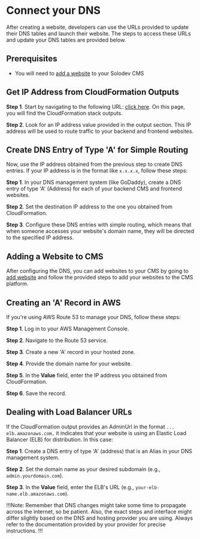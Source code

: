 # Connect your DNS

After creating a website, developers can use the URLs provided to update their DNS tables and launch their website. The steps to access these URLs and update your DNS tables are provided below.

## Prerequisites 

-	You will need to <a href="/workspace/websites/add-website/">add a website</a> to your Solodev CMS

## Get IP Address from CloudFormation Outputs
**Step 1**. Start by navigating to the following URL: <a href="https://cms.solodev.net/quickstart/solodev-pro/#step-6-view-cloudformation-stack-outputs" target="_blank">click here</a>. On this page, you will find the CloudFormation stack outputs.

**Step 2**. Look for an IP address value provided in the output section. This IP address will be used to route traffic to your backend and frontend websites.

## Create DNS Entry of Type 'A' for Simple Routing
Now, use the IP address obtained from the previous step to create DNS entries. If your IP address is in the format like `x.x.x.x`, follow these steps:

**Step 1**.	In your DNS management system (like GoDaddy), create a DNS entry of type 'A' (Address) for each of your backend CMS and frontend websites.

**Step 2**.	Set the destination IP address to the one you obtained from CloudFormation.

**Step 3**.	Configure these DNS entries with simple routing, which means that when someone accesses your website's domain name, they will be directed to the specified IP address.

## Adding a Website to CMS
After configuring the DNS, you can add websites to your CMS by going to <a href="https://cms.solodev.net/workspace/websites/add-website/" target="_blank">add website</a> and follow the provided steps to add your websites to the CMS platform.

## Creating an 'A' Record in AWS
If you're using AWS Route 53 to manage your DNS, follow these steps:

**Step 1**.	Log in to your AWS Management Console.

**Step 2**.	Navigate to the Route 53 service.

**Step 3**.	Create a new 'A' record in your hosted zone.

**Step 4**.	Provide the domain name for your website.

**Step 5**.	In the **Value** field, enter the IP address you obtained from CloudFormation.

**Step 6**.	Save the record.

## Dealing with Load Balancer URLs
If the CloudFormation output provides an AdminUrl in the format `... elb.amazonaws.com,` it indicates that your website is using an Elastic Load Balancer (ELB) for distribution. In this case:

**Step 1**.	Create a DNS entry of type 'A' (address) that is an Alias in your DNS management system.

**Step 2**.	Set the domain name as your desired subdomain (e.g., `admin.yourdomain.com`).

**Step 3**.	In the **Value** field, enter the ELB's URL (e.g., `your-elb-name.elb.amazonaws.com`).

!!!Note:
Remember that DNS changes might take some time to propagate across the internet, so be patient. Also, the exact steps and interface might differ slightly based on the DNS and hosting provider you are using. Always refer to the documentation provided by your provider for precise instructions.
!!!